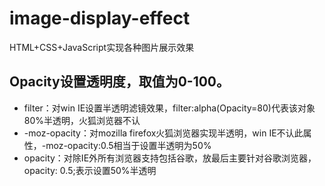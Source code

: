 # image-display-effect
HTML+CSS+JavaScript实现各种图片展示效果
## Opacity设置透明度，取值为0-100。
- filter：对win IE设置半透明滤镜效果，filter:alpha(Opacity=80)代表该对象80%半透明，火狐浏览器不认
- -moz-opacity：对mozilla firefox火狐浏览器实现半透明，win IE不认此属性，-moz-opacity:0.5相当于设置半透明为50%
- opacity：对除IE外所有浏览器支持包括谷歌，放最后主要针对谷歌浏览器，opacity: 0.5;表示设置50%半透明
